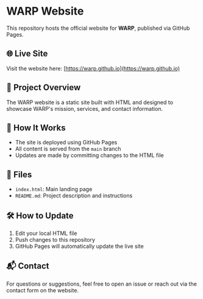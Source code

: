 # WARP Website

This repository hosts the official website for **WARP**, published via GitHub Pages.

## 🌐 Live Site
Visit the website here: [https://warp.github.io](https://warp.github.io)


## 📄 Project Overview
The WARP website is a static site built with HTML and designed to showcase WARP's mission, services, and contact information.

## 🚀 How It Works
- The site is deployed using GitHub Pages
- All content is served from the `main` branch
- Updates are made by committing changes to the HTML file

## 📁 Files
- `index.html`: Main landing page
- `README.md`: Project description and instructions

## 🛠️ How to Update
1. Edit your local HTML file
2. Push changes to this repository
3. GitHub Pages will automatically update the live site

## 📬 Contact
For questions or suggestions, feel free to open an issue or reach out via the contact form on the website.
